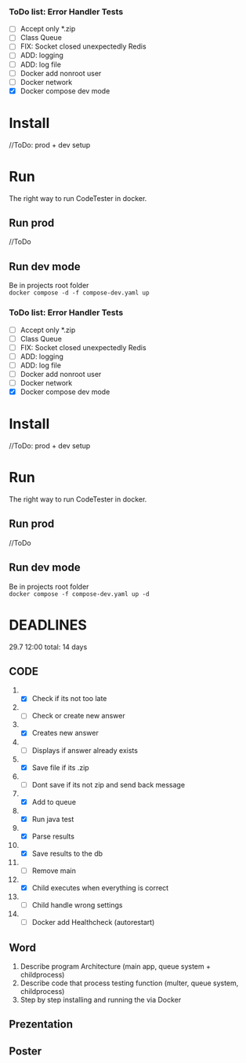 ### ToDo list: Error Handler Tests
- [ ] Accept only *.zip
- [ ] Class Queue
- [ ] FIX: Socket closed unexpectedly Redis
- [ ] ADD: logging 
- [ ] ADD: log file
- [ ] Docker add nonroot user
- [ ] Docker network
- [x] Docker compose dev mode

# Install 
//ToDo: prod + dev setup
# Run
The right way to run CodeTester in docker.
## Run prod
//ToDo
## Run dev mode
Be in projects root folder <br/>
`docker compose -d -f compose-dev.yaml up`

### ToDo list: Error Handler Tests

- [ ] Accept only \*.zip
- [ ] Class Queue
- [ ] FIX: Socket closed unexpectedly Redis
- [ ] ADD: logging
- [ ] ADD: log file
- [ ] Docker add nonroot user
- [ ] Docker network
- [x] Docker compose dev mode

# Install

//ToDo: prod + dev setup

# Run

The right way to run CodeTester in docker.

## Run prod

//ToDo

## Run dev mode

Be in projects root folder <br/>
`docker compose -f compose-dev.yaml up -d`

# DEADLINES

29.7 12:00
total: 14 days

## CODE

1. - [x] Check if its not too late
2. - [ ] Check or create new answer
3. - [x] Creates new answer
4. - [ ] Displays if answer already exists
5. - [x] Save file if its .zip
6. - [ ] Dont save if its not zip and send back message
7. - [x] Add to queue
8. - [x] Run java test
9. - [x] Parse results
10. - [x] Save results to the db
11. - [ ] Remove main
12. - [x] Child executes when everything is correct
13. - [ ] Child handle wrong settings

14. - [ ] Docker add Healthcheck (autorestart)

## Word

1. Describe program Architecture (main app, queue system + childprocess)
2. Describe code that process testing function (multer, queue system, childprocess)
3. Step by step installing and running the via Docker

## Prezentation

## Poster
